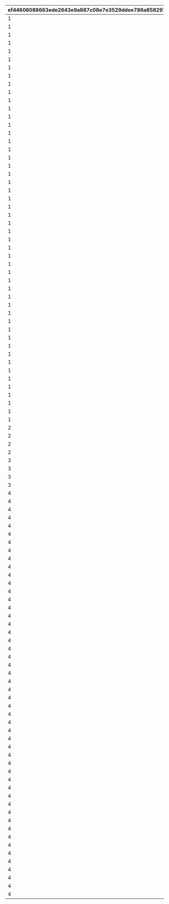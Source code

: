 |ef44606088663ede2643e9a887c08e7e3529ddee786a8582979b3775d691ad13|f9f0047bda9e357a6ba7a75c2868cbd7e75372917b426906340f0991507a7631|2348334a1f6e0e27819d8d6d842a6af86b7c871015f44be7b85c74fe870c6463|416c7269af10f42d47fae5c52b1401e335e4668ddc12ba8ce6aa21ee936733a6|
| --- | --- | --- | --- |
|1|101|1|1|
|1|102|1|2|
|1|103|1|3|
|1|104|1|4|
|1|105|3|5|
|1|106|3|6|
|1|107|3|7|
|1|108|3|8|
|1|109|3|9|
|1|110|4|10|
|1|111|4|11|
|1|112|4|12|
|1|113|4|13|
|1|114|4|14|
|1|115|4|15|
|1|116|4|16|
|1|117|4|17|
|1|118|4|18|
|1|119|4|19|
|1|120|6|20|
|1|121|6|21|
|1|122|6|22|
|1|123|6|23|
|1|124|6|24|
|1|125|6|25|
|1|126|6|26|
|1|127|6|27|
|1|128|6|28|
|1|129|6|29|
|1|130|7|30|
|1|131|7|31|
|1|132|7|32|
|1|133|7|33|
|1|134|7|34|
|1|135|7|35|
|1|136|7|36|
|1|137|7|37|
|1|138|7|38|
|1|139|7|39|
|1|140|8|40|
|1|141|8|41|
|1|142|8|42|
|1|143|8|43|
|1|144|8|44|
|1|145|8|45|
|1|146|8|46|
|1|147|8|47|
|1|148|8|48|
|1|149|8|49|
|1|150|8|50|
|2|201|1|0|
|2|202|2|0|
|2|203|3|0|
|2|204|4|0|
|3|301|1|0|
|3|302|2|0|
|3|303|3|0|
|3|304|4|0|
|4|401|0|1|
|4|402|0|2|
|4|403|0|3|
|4|404|0|4|
|4|405|0|5|
|4|406|0|6|
|4|407|0|7|
|4|408|0|8|
|4|409|0|9|
|4|410|0|10|
|4|411|0|11|
|4|412|0|12|
|4|413|0|13|
|4|414|0|14|
|4|415|0|15|
|4|416|0|16|
|4|417|0|17|
|4|418|0|18|
|4|419|0|19|
|4|420|0|20|
|4|421|0|21|
|4|422|0|22|
|4|423|0|23|
|4|424|0|24|
|4|425|0|25|
|4|426|0|26|
|4|427|0|27|
|4|428|0|28|
|4|429|0|29|
|4|430|0|30|
|4|431|0|31|
|4|432|0|32|
|4|433|0|33|
|4|434|0|34|
|4|435|0|35|
|4|436|0|36|
|4|437|0|37|
|4|438|0|38|
|4|439|0|39|
|4|440|0|40|
|4|441|0|41|
|4|442|0|42|
|4|443|0|43|
|4|444|0|44|
|4|445|0|45|
|4|446|0|46|
|4|447|0|47|
|4|448|0|48|
|4|449|0|49|
|4|450|0|50|